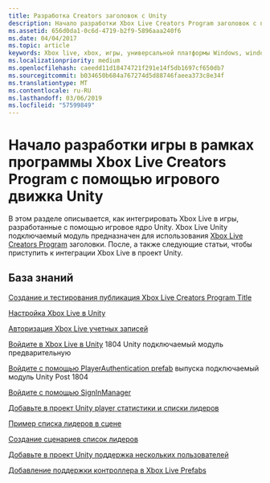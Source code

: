 ```yaml
---
title: Разработка Creators заголовок с Unity
description: Начало разработки Xbox Live Creators Program заголовок с помощью Unity
ms.assetid: 656d0da1-0c6d-4719-b2f9-5896aaa240f6
ms.date: 04/04/2017
ms.topic: article
keywords: Xbox live, xbox, игры, универсальной платформы Windows, windows 10, xbox, один, создатели
ms.localizationpriority: medium
ms.openlocfilehash: caeedd11d18474721f291e14f5db1697cf650db7
ms.sourcegitcommit: b034650b684a767274d5d88746faeea373c8e34f
ms.translationtype: MT
ms.contentlocale: ru-RU
ms.lasthandoff: 03/06/2019
ms.locfileid: "57599849"
---
```

# <a name="get-started-developing-an-xbox-live-creators-program-title-with-the-unity-game-engine"></a>Начало разработки игры в рамках программы Xbox Live Creators Program с помощью игрового движка Unity

В этом разделе описывается, как интегрировать Xbox Live в игры, разработанные с помощью игровое ядро Unity. Xbox Live Unity подключаемый модуль предназначен для использования [Xbox Live Creators Program](../developer-program-overview.md#xbox-live-creators-program) заголовки. После, а также следующие статьи, чтобы приступить к интеграции Xbox Live в проект Unity.

## <a name="knowledge"></a>База знаний

[Создание и тестирования публикация Xbox Live Creators Program Title](create-and-test-a-new-creators-title.md)

[Настройка Xbox Live в Unity](configure-xbox-live-in-unity.md)

[Авторизация Xbox Live учетных записей](authorize-xbox-live-accounts.md)

[Войдите в Xbox Live в Unity](unity-prefabs-and-sign-in.md) 1804 Unity подключаемый модуль предварительную

[Войдите с помощью PlayerAuthentication prefab](playerauthentication-prefab-sign-in.md) выпуска подключаемый модуль Unity Post 1804

[Войдите с помощью SignInManager](sign-in-manager.md)

[Добавьте в проект Unity player статистики и списки лидеров](add-stats-and-leaderboards-in-unity.md)

[Пример списка лидеров в сцене](setup-leaderboard-example-scene.md)

[Создание сценариев список лидеров](unity-leaderboard-from-scratch.md)

[Добавьте в проект Unity поддержка нескольких пользователей](add-multi-user-support.md)

[Добавление поддержки контроллера в Xbox Live Prefabs](add-controller-support-to-xbox-live-prefabs.md)
